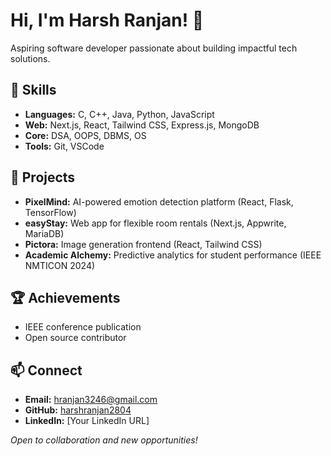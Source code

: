 # Hi, I'm Harsh Ranjan! 👋

Aspiring software developer passionate about building impactful tech solutions.

## 🚀 Skills
- **Languages:** C, C++, Java, Python, JavaScript
- **Web:** Next.js, React, Tailwind CSS, Express.js, MongoDB
- **Core:** DSA, OOPS, DBMS, OS
- **Tools:** Git, VSCode

## 🌟 Projects
- **PixelMind:** AI-powered emotion detection platform (React, Flask, TensorFlow)
- **easyStay:** Web app for flexible room rentals (Next.js, Appwrite, MariaDB)
- **Pictora:** Image generation frontend (React, Tailwind CSS)
- **Academic Alchemy:** Predictive analytics for student performance (IEEE NMTICON 2024)

## 🏆 Achievements
- IEEE conference publication
- Open source contributor

## 📫 Connect
- **Email:** hranjan3246@gmail.com
- **GitHub:** [harshranjan2804](https://github.com/harshranjan2804)
- **LinkedIn:** [Your LinkedIn URL]

*Open to collaboration and new opportunities!*
